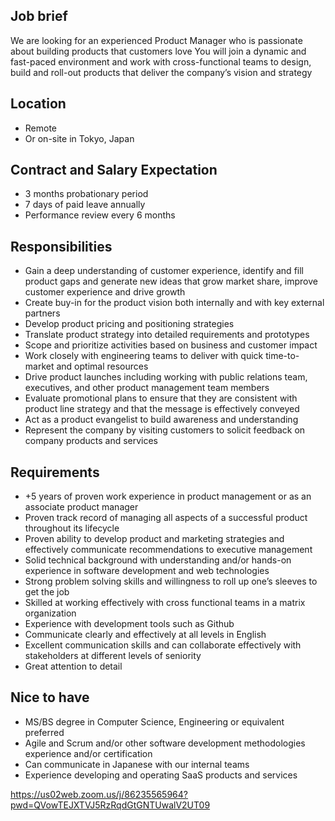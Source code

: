 
## Job brief

We are looking for an experienced Product Manager who is passionate about building products that customers love
You will join a dynamic and fast-paced environment and work with cross-functional teams to design, build and roll-out products that deliver the company’s vision and strategy

## Location

- Remote
- Or on-site in Tokyo, Japan

## Contract and Salary Expectation

- 3 months probationary period
- 7 days of paid leave annually 
- Performance review every 6 months

## Responsibilities

- Gain a deep understanding of customer experience, identify and fill product gaps and generate new ideas that grow market share, improve customer experience and drive growth
- Create buy-in for the product vision both internally and with key external partners
- Develop product pricing and positioning strategies
- Translate product strategy into detailed requirements and prototypes
- Scope and prioritize activities based on business and customer impact
- Work closely with engineering teams to deliver with quick time-to-market and optimal resources
- Drive product launches including working with public relations team, executives, and other product management team members
- Evaluate promotional plans to ensure that they are consistent with product line strategy and that the message is effectively conveyed
- Act as a product evangelist to build awareness and understanding
- Represent the company by visiting customers to solicit feedback on company products and services

## Requirements

- +5 years of proven work experience in product management or as an associate product manager
- Proven track record of managing all aspects of a successful product throughout its lifecycle
- Proven ability to develop product and marketing strategies and effectively communicate recommendations to executive management
- Solid technical background with understanding and/or hands-on experience in software development and web technologies
- Strong problem solving skills and willingness to roll up one’s sleeves to get the job
- Skilled at working effectively with cross functional teams in a matrix organization
- Experience with development tools such as Github
- Communicate clearly and effectively at all levels in English
- Excellent communication skills and can collaborate effectively with stakeholders at different levels of seniority
- Great attention to detail

## Nice to have

- MS/BS degree in Computer Science, Engineering or equivalent preferred
- Agile and Scrum and/or other software development methodologies experience and/or certification
- Can communicate in Japanese with our internal teams
- Experience developing and operating SaaS products and services

https://us02web.zoom.us/j/86235565964?pwd=QVowTEJXTVJ5RzRqdGtGNTUwalV2UT09